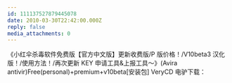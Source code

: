 ```yaml
---
id: 111137527879445078
date: 2010-03-30T22:42:00.000Z
reply: false
media_attachments: 0
---
```


《小红伞杀毒软件免费版【官方中文版】更新收费版/P 版价格！/V10beta3 汉化版！/使用方法！/再次更新 KEY 申请工具&上报工具～》(Avira antivir)Free(personal)+premium+v10beta[安装包] VeryCD 电驴下载： ​​​​

